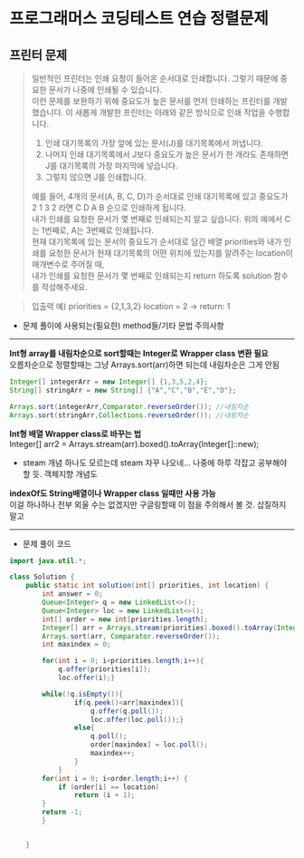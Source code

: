 # 프로그래머스 코딩테스트 연습 정렬문제 

## 프린터 문제 
> 일반적인 프린터는 인쇄 요청이 들어온 순서대로 인쇄합니다. 그렇기 때문에 중요한 문서가 나중에 인쇄될 수 있습니다.                  
> 이런 문제를 보완하기 위해 중요도가 높은 문서를 먼저 인쇄하는 프린터를 개발했습니다. 이 새롭게 개발한 프린터는 아래와 같은 방식으로 인쇄 작업을 수행합니다.         
>1. 인쇄 대기목록의 가장 앞에 있는 문서(J)를 대기목록에서 꺼냅니다.
>2. 나머지 인쇄 대기목록에서 J보다 중요도가 높은 문서가 한 개라도 존재하면 J를 대기목록의 가장 마지막에 넣습니다.      
>3. 그렇지 않으면 J를 인쇄합니다.  
>     
>예를 들어, 4개의 문서(A, B, C, D)가 순서대로 인쇄 대기목록에 있고 중요도가 2 1 3 2 라면 C D A B 순으로 인쇄하게 됩니다.          
내가 인쇄를 요청한 문서가 몇 번째로 인쇄되는지 알고 싶습니다. 위의 예에서 C는 1번째로, A는 3번째로 인쇄됩니다.             
현재 대기목록에 있는 문서의 중요도가 순서대로 담긴 배열 priorities와 내가 인쇄를 요청한 문서가 현재 대기목록의 어떤 위치에 있는지를 알려주는 location이 매개변수로 주어질 때,            
내가 인쇄를 요청한 문서가 몇 번째로 인쇄되는지 return 하도록 solution 함수를 작성해주세요.     

>입출력 예) priorities = {2,1,3,2}  location = 2 -> return: 1

* 문제 풀이에 사용되는(필요한) method들/기타 문법 주의사항
*******************************
**Int형 array를 내림차순으로 sort할때는 Integer로 Wrapper class 변환 필요**        
오름차순으로 정렬할때는 그냥 Arrays.sort(arr)하면 되는데 내림차순은 그게 안됨       
```java
Integer[] integerArr = new Integer[] {1,3,5,2,4}; 
String[] stringArr = new String[] {"A","C","B","E","D"}; 

Arrays.sort(integerArr,Comparator.reverseOrder()); //내림차순 
Arrays.sort(stringArr,Collections.reverseOrder()); //내림차순
```
**Int형 배열 Wrapper class로 바꾸는 법**     
Integer[] arr2 = Arrays.stream(arr).boxed().toArray(Integer[]::new);              

- steam 개념 하나도 모르는데 steam 자꾸 나오네... 나중에 하루 각잡고 공부해야 할 듯. 객체지향 개념도

**indexOf도 String배열이나 Wrapper class 일때만 사용 가능**          
이걸 하나하나 전부 외울 수는 없겠지만 구글링할때 이 점을 주의해서 볼 것. 삽질하지 말고         

************************************


* 문제 풀이 코드 
```java
import java.util.*;

class Solution {
    public static int solution(int[] priorities, int location) {
        int answer = 0;
        Queue<Integer> q = new LinkedList<>();
        Queue<Integer> loc = new LinkedList<>();
        int[] order = new int[priorities.length];
        Integer[] arr = Arrays.stream(priorities).boxed().toArray(Integer[]::new);
        Arrays.sort(arr, Comparator.reverseOrder());
        int maxindex = 0;

        for(int i = 0; i<priorities.length;i++){
            q.offer(priorities[i]);
            loc.offer(i);}

        while(!q.isEmpty()){
                if(q.peek()<arr[maxindex]){
                    q.offer(q.poll());
                    loc.offer(loc.poll());}
                else{
                    q.poll();
                    order[maxindex] = loc.poll();
                    maxindex++;
                }
            }
        for(int i = 0; i<order.length;i++) {
            if (order[i] == location)
                return (i + 1);
        }
        return -1;
        }


    }
```
